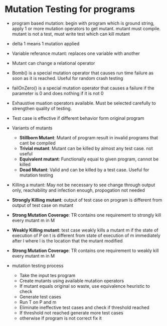 # Mutation Testing for programs  
* program based mutation: begin with program which is ground string, apply 1 or more mutation operators to get mutant. mutant must compile. mutant is not a test, must write test which can kill mutant  
* delta 1 means 1 mutation applied  
* Variable referance mutant: replaces one variable with another  
* Mutant can change a relational operator  
* Bomb() is a special mutation operator that causes run time failure as soon as it is reached. Useful for random crash testing  
* failOnZero() is a special mutation operator that causes a failure if the parameter is 0 and does nothing if it is not 0  
* Exhaustive muation operators available. Must be selected carefully to strengthen quality of testing.  
* Test case is effective if different behavior form original program  
  
* Variants of mutants  
  * **Stillborn Mutant**: Mutant of program result in invalid programs that cant be compiled  
  * **Trivial mutant**: Mutant can be killed by almost any test case. not useful  
  * **Equivalent mutant**: Functionally equal to given program, cannot be killed  
  * **Dead Mutant**: Valid and can be killed by a test case. Useful for mutation testing  
    
* Killing a mutant:  May not be necessary to see change through output only, reachability and infection enough, propogation not needed  
* **Strongly Killing mutant**: output of test case on program is different from output of test case on mutant  
* **Strong Mutation Coverage**: TR contains one requirement to strongly kill every mutant m in M  
* **Weakly Killing mutant**: test case weakly kills a mutant m if the state of execution of P on t is different from state of execution of m immediately after l where l is the location that the mutant modified  
* **Strong Mutation Coverage**: TR contains one requirement to weakly kill every mutant m in M  
  
* mutation testing process  
  * Take the input tes program  
  * Create mutants using available mutation operators  
  * If mutant equals original so waste, use equivalence heuristic to check  
  * Generate test cases  
  * Run T on P and m  
  * Eliminate ineffective test cases and check if threshold reached  
  * If threshold not reached generate more test cases  
  * otherwise If program is not correct fix it  
    
    

